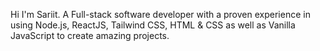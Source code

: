 Hi I'm Sariit.
A Full-stack software developer with a proven experience in using Node.js, ReactJS, Tailwind CSS, HTML & CSS
as well as Vanilla JavaScript to create amazing projects.

